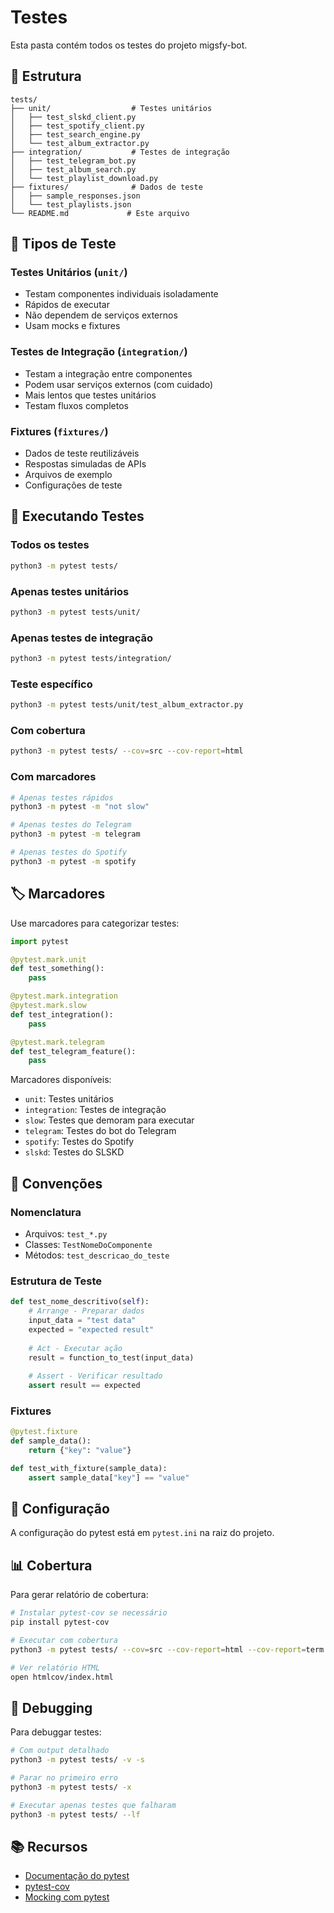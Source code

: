 # Testes

Esta pasta contém todos os testes do projeto migsfy-bot.

## 📁 Estrutura

```
tests/
├── unit/                  # Testes unitários
│   ├── test_slskd_client.py
│   ├── test_spotify_client.py
│   ├── test_search_engine.py
│   └── test_album_extractor.py
├── integration/           # Testes de integração
│   ├── test_telegram_bot.py
│   ├── test_album_search.py
│   └── test_playlist_download.py
├── fixtures/              # Dados de teste
│   ├── sample_responses.json
│   └── test_playlists.json
└── README.md             # Este arquivo
```

## 🧪 Tipos de Teste

### Testes Unitários (`unit/`)
- Testam componentes individuais isoladamente
- Rápidos de executar
- Não dependem de serviços externos
- Usam mocks e fixtures

### Testes de Integração (`integration/`)
- Testam a integração entre componentes
- Podem usar serviços externos (com cuidado)
- Mais lentos que testes unitários
- Testam fluxos completos

### Fixtures (`fixtures/`)
- Dados de teste reutilizáveis
- Respostas simuladas de APIs
- Arquivos de exemplo
- Configurações de teste

## 🚀 Executando Testes

### Todos os testes
```bash
python3 -m pytest tests/
```

### Apenas testes unitários
```bash
python3 -m pytest tests/unit/
```

### Apenas testes de integração
```bash
python3 -m pytest tests/integration/
```

### Teste específico
```bash
python3 -m pytest tests/unit/test_album_extractor.py
```

### Com cobertura
```bash
python3 -m pytest tests/ --cov=src --cov-report=html
```

### Com marcadores
```bash
# Apenas testes rápidos
python3 -m pytest -m "not slow"

# Apenas testes do Telegram
python3 -m pytest -m telegram

# Apenas testes do Spotify
python3 -m pytest -m spotify
```

## 🏷️ Marcadores

Use marcadores para categorizar testes:

```python
import pytest

@pytest.mark.unit
def test_something():
    pass

@pytest.mark.integration
@pytest.mark.slow
def test_integration():
    pass

@pytest.mark.telegram
def test_telegram_feature():
    pass
```

Marcadores disponíveis:
- `unit`: Testes unitários
- `integration`: Testes de integração
- `slow`: Testes que demoram para executar
- `telegram`: Testes do bot do Telegram
- `spotify`: Testes do Spotify
- `slskd`: Testes do SLSKD

## 📝 Convenções

### Nomenclatura
- Arquivos: `test_*.py`
- Classes: `TestNomeDoComponente`
- Métodos: `test_descricao_do_teste`

### Estrutura de Teste
```python
def test_nome_descritivo(self):
    # Arrange - Preparar dados
    input_data = "test data"
    expected = "expected result"
    
    # Act - Executar ação
    result = function_to_test(input_data)
    
    # Assert - Verificar resultado
    assert result == expected
```

### Fixtures
```python
@pytest.fixture
def sample_data():
    return {"key": "value"}

def test_with_fixture(sample_data):
    assert sample_data["key"] == "value"
```

## 🔧 Configuração

A configuração do pytest está em `pytest.ini` na raiz do projeto.

## 📊 Cobertura

Para gerar relatório de cobertura:

```bash
# Instalar pytest-cov se necessário
pip install pytest-cov

# Executar com cobertura
python3 -m pytest tests/ --cov=src --cov-report=html --cov-report=term

# Ver relatório HTML
open htmlcov/index.html
```

## 🐛 Debugging

Para debuggar testes:

```bash
# Com output detalhado
python3 -m pytest tests/ -v -s

# Parar no primeiro erro
python3 -m pytest tests/ -x

# Executar apenas testes que falharam
python3 -m pytest tests/ --lf
```

## 📚 Recursos

- [Documentação do pytest](https://docs.pytest.org/)
- [pytest-cov](https://pytest-cov.readthedocs.io/)
- [Mocking com pytest](https://docs.pytest.org/en/stable/how.html#monkeypatch)
